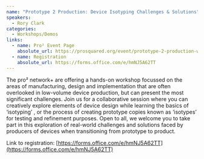 ```yaml
---
name: "Prototype 2 Production: Device Isotyping Challenges & Solutions"
speakers:
  - Rory Clark
categories:
  - Workshops/Demos
links:
  - name: Pro² Event Page
    absolute_url: https://prosquared.org/event/prototype-2-production-workshop/
  - name: Registration
    absolute_url: https://forms.office.com/e/hmNJ5A62TT
---
```


The pro² network+ are offering a hands-on workshop focussed on the areas of manufacturing, design and implementation
that are often overlooked in low-volume device production, but can present the most significant challenges. Join us for
a collaborative session where you can creatively explore elements of device design while learning the basics of ‘isotyping’
, or the process of creating prototype copies known as ‘isotypes’ for testing and refinement purposes. Open to all,
we welcome you to take part in this exploration of real-world challenges and solutions faced by producers of devices
when transitioning from prototype to product.

Link to registration: [https://forms.office.com/e/hmNJ5A62TT](https://forms.office.com/e/hmNJ5A62TT)
